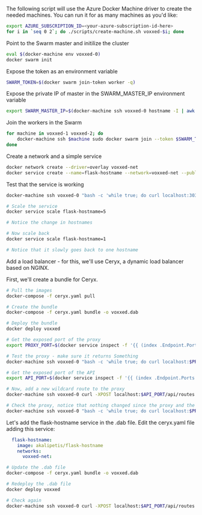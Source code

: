The following script will use the Azure Docker Machine driver to create the
needed machines. You can run it for as many machines as you'd like:

```bash
export AZURE_SUBSCRIPTION_ID=<your-azure-subscription-id-here>
for i in `seq 0 2`; do ./scripts/create-machine.sh voxxed-$i; done
```

Point to the Swarm master and initilize the cluster

```bash
eval $(docker-machine env voxxed-0)
docker swarm init
```

Expose the token as an environment variable

```bash
SWARM_TOKEN=$(docker swarm join-token worker -q)
```

Expose the private IP of master in the SWARM_MASTER_IP environment variable

```bash
export SWARM_MASTER_IP=$(docker-machine ssh voxxed-0 hostname -I | awk '{print $1}')
```

Join the workers in the Swarm

```bash
for machine in voxxed-1 voxxed-2; do
    docker-machine ssh $machine sudo docker swarm join --token $SWARM_TOKEN $SWARM_MASTER_IP:2377;
done
```

Create a network and a simple service

```bash
docker network create --driver=overlay voxxed-net
docker service create --name=flask-hostname --network=voxxed-net --publish=30303:5000 akalipetis/flask-hostname
```

Test that the service is working

```bash
docker-machine ssh voxxed-0 "bash -c 'while true; do curl localhost:30303 2>/dev/null; echo; sleep 1; done'"

# Scale the service
docker service scale flask-hostname=5

# Notice the change in hostnames

# Now scale back
docker service scale flask-hostname=1

# Notice that it slowly goes back to one hostname
```

Add a load balancer - for this, we'll use Ceryx, a dynamic load balancer based on NGINX.

First, we'll create a bundle for Ceryx.

```bash
# Pull the images
docker-compose -f ceryx.yaml pull

# Create the bundle
docker-compose -f ceryx.yaml bundle -o voxxed.dab

# Deploy the bundle
docker deploy voxxed

# Get the exposed port of the proxy
export PROXY_PORT=$(docker service inspect -f '{{ (index .Endpoint.Ports 0).PublishedPort }}' voxxed_proxy)

# Test the proxy - make sure it returns Something
docker-machine ssh voxxed-0 "bash -c 'while true; do curl localhost:$PROXY_PORT 2>/dev/null; echo; sleep 1; done'"

# Get the exposed port of the API
export API_PORT=$(docker service inspect -f '{{ (index .Endpoint.Ports 0).PublishedPort }}' voxxed_api)

# Now, add a new wildcard route to the proxy
docker-machine ssh voxxed-0 curl -XPOST localhost:$API_PORT/api/routes -F source=\\\$wildcard -F target=flask-hostname:5000

# Check the proxy, notice that nothing changed since the proxy and the flask-hostname are not in the same network
docker-machine ssh voxxed-0 "bash -c 'while true; do curl localhost:$PROXY_PORT 2>/dev/null; echo; sleep 1; done'"
```

Let's add the flask-hostname service in the .dab file. Edit the ceryx.yaml file adding this service:

```yaml
  flask-hostname:
    image: akalipetis/flask-hostname
    networks:
      voxxed-net:
```

```bash
# Update the .dab file
docker-compose -f ceryx.yaml bundle -o voxxed.dab

# Redeploy the .dab file
docker deploy voxxed

# Check again
docker-machine ssh voxxed-0 curl -XPOST localhost:$API_PORT/api/routes -F source=\\\$wildcard -F target=flask-hostname:5000
```